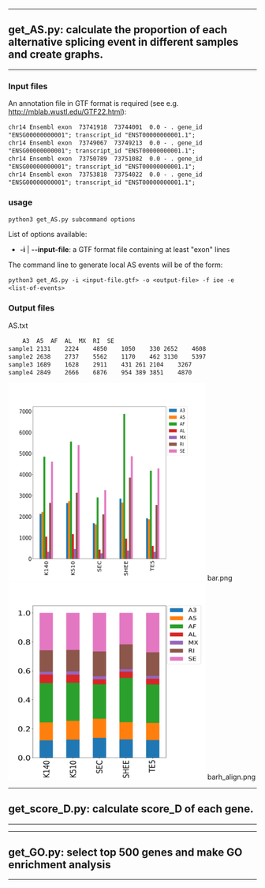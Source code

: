 ----------------------------
## get_AS.py: calculate the proportion of each alternative splicing event in different samples and create graphs.
----------------------------

### Input files

An annotation file in GTF format is required (see e.g. http://mblab.wustl.edu/GTF22.html):

```
chr14 Ensembl exon  73741918  73744001  0.0 - . gene_id "ENSG00000000001"; transcript_id "ENST00000000001.1"; 
chr14 Ensembl exon  73749067  73749213  0.0 - . gene_id "ENSG00000000001"; transcript_id "ENST00000000001.1";  
chr14 Ensembl exon  73750789  73751082  0.0 - . gene_id "ENSG00000000001"; transcript_id "ENST00000000001.1"; 
chr14 Ensembl exon  73753818  73754022  0.0 - . gene_id "ENSG00000000001"; transcript_id "ENST00000000001.1"; 

```

### usage
```
python3 get_AS.py subcommand options

```
List of options available:

- **-i**  | **--input-file**: a GTF format file containing at least "exon" lines

The command line to generate local AS events will be of the form:

```
python3 get_AS.py -i <input-file.gtf> -o <output-file> -f ioe -e <list-of-events>
```

### Output files

AS.txt
```
	A3	A5	AF	AL	MX	RI	SE
sample1	2131	2224	4850	1050	330	2652	4608
sample2	2638	2737	5562	1170	462	3130	5397
sample3	1689	1628	2911	431	261	2104	3267
sample4	2849	2666	6876	954	389	3851	4870
```

<img src="https://github.com/BioinformaticsSTU/SMRCanaToolkits/blob/master/CDZ/bar.png" width = "400" height = "400"  />
bar.png

<img src="https://github.com/BioinformaticsSTU/SMRCanaToolkits/blob/master/CDZ/barh_align.png" width = "400" height = "400"  />
barh_align.png

----------------------------
## get_score_D.py: calculate score_D of each gene.
----------------------------







----------------------------
## get_GO.py: select top 500 genes and make GO enrichment analysis
----------------------------















